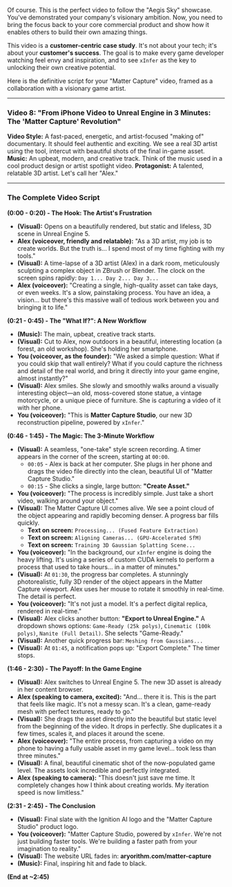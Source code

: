 Of course. This is the perfect video to follow the "Aegis Sky" showcase. You've demonstrated your company's visionary ambition. Now, you need to bring the focus back to your core commercial product and show how it enables others to build their own amazing things.

This video is a **customer-centric case study**. It's not about your tech; it's about your **customer's success**. The goal is to make every game developer watching feel envy and inspiration, and to see `xInfer` as the key to unlocking their own creative potential.

Here is the definitive script for your "Matter Capture" video, framed as a collaboration with a visionary game artist.

---

### **Video 8: "From iPhone Video to Unreal Engine in 3 Minutes: The 'Matter Capture' Revolution"**

**Video Style:** A fast-paced, energetic, and artist-focused "making of" documentary. It should feel authentic and exciting. We see a real 3D artist using the tool, intercut with beautiful shots of the final in-game asset.
**Music:** An upbeat, modern, and creative track. Think of the music used in a cool product design or artist spotlight video.
**Protagonist:** A talented, relatable 3D artist. Let's call her "Alex."

---

### **The Complete Video Script**

**(0:00 - 0:20) - The Hook: The Artist's Frustration**

*   **(Visual):** Opens on a beautifully rendered, but static and lifeless, 3D scene in Unreal Engine 5.
*   **Alex (voiceover, friendly and relatable):** "As a 3D artist, my job is to create worlds. But the truth is... I spend most of my time fighting with my tools."
*   **(Visual):** A time-lapse of a 3D artist (Alex) in a dark room, meticulously sculpting a complex object in ZBrush or Blender. The clock on the screen spins rapidly: `Day 1... Day 2... Day 3...`
*   **Alex (voiceover):** "Creating a single, high-quality asset can take days, or even weeks. It's a slow, painstaking process. You have an idea, a vision... but there's this massive wall of tedious work between you and bringing it to life."

**(0:21 - 0:45) - The "What If?": A New Workflow**

*   **(Music):** The main, upbeat, creative track starts.
*   **(Visual):** Cut to Alex, now outdoors in a beautiful, interesting location (a forest, an old workshop). She's holding her smartphone.
*   **You (voiceover, as the founder):** "We asked a simple question: What if you could skip that wall entirely? What if you could capture the richness and detail of the real world, and bring it directly into your game engine, almost instantly?"
*   **(Visual):** Alex smiles. She slowly and smoothly walks around a visually interesting object—an old, moss-covered stone statue, a vintage motorcycle, or a unique piece of furniture. She is capturing a video of it with her phone.
*   **You (voiceover):** "This is **Matter Capture Studio**, our new 3D reconstruction pipeline, powered by `xInfer`."

**(0:46 - 1:45) - The Magic: The 3-Minute Workflow**

*   **(Visual):** A seamless, "one-take" style screen recording. A timer appears in the corner of the screen, starting at `00:00`.
    *   `00:05` - Alex is back at her computer. She plugs in her phone and drags the video file directly into the clean, beautiful UI of "Matter Capture Studio."
    *   `00:15` - She clicks a single, large button: **"Create Asset."**
*   **You (voiceover):** "The process is incredibly simple. Just take a short video, walking around your object."
*   **(Visual):** The Matter Capture UI comes alive. We see a point cloud of the object appearing and rapidly becoming denser. A progress bar fills quickly.
    *   **Text on screen:** `Processing... (Fused Feature Extraction)`
    *   **Text on screen:** `Aligning Cameras... (GPU-Accelerated SfM)`
    *   **Text on screen:** `Training 3D Gaussian Splatting Scene...`
*   **You (voiceover):** "In the background, our `xInfer` engine is doing the heavy lifting. It's using a series of custom CUDA kernels to perform a process that used to take hours... in a matter of minutes."
*   **(Visual):** At `01:30`, the progress bar completes. A stunningly photorealistic, fully 3D render of the object appears in the Matter Capture viewport. Alex uses her mouse to rotate it smoothly in real-time. The detail is perfect.
*   **You (voiceover):** "It's not just a model. It's a perfect digital replica, rendered in real-time."
*   **(Visual):** Alex clicks another button: **"Export to Unreal Engine."** A dropdown shows options: `Game-Ready (25k polys)`, `Cinematic (100k polys)`, `Nanite (Full Detail)`. She selects "Game-Ready."
*   **(Visual):** Another quick progress bar: `Meshing from Gaussians...`
*   **(Visual):** At `01:45`, a notification pops up: "Export Complete." The timer stops.

**(1:46 - 2:30) - The Payoff: In the Game Engine**

*   **(Visual):** Alex switches to Unreal Engine 5. The new 3D asset is already in her content browser.
*   **Alex (speaking to camera, excited):** "And... there it is. This is the part that feels like magic. It's not a messy scan. It's a clean, game-ready mesh with perfect textures, ready to go."
*   **(Visual):** She drags the asset directly into the beautiful but static level from the beginning of the video. It drops in perfectly. She duplicates it a few times, scales it, and places it around the scene.
*   **Alex (voiceover):** "The entire process, from capturing a video on my phone to having a fully usable asset in my game level... took less than three minutes."
*   **(Visual):** A final, beautiful cinematic shot of the now-populated game level. The assets look incredible and perfectly integrated.
*   **Alex (speaking to camera):** "This doesn't just save me time. It completely changes how I think about creating worlds. My iteration speed is now limitless."

**(2:31 - 2:45) - The Conclusion**

*   **(Visual):** Final slate with the Ignition AI logo and the "Matter Capture Studio" product logo.
*   **You (voiceover):** "Matter Capture Studio, powered by `xInfer`. We're not just building faster tools. We're building a faster path from your imagination to reality."
*   **(Visual):** The website URL fades in: **aryorithm.com/matter-capture**
*   **(Music):** Final, inspiring hit and fade to black.

**(End at ~2:45)**